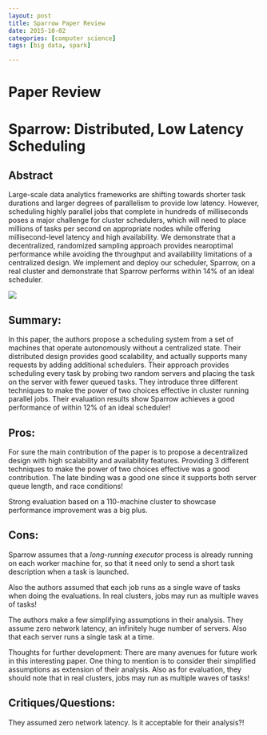 ```yaml
---
layout: post
title: Sparrow Paper Review
date: 2015-10-02
categories: [computer science]
tags: [big data, spark]

---
```


# Paper Review

# Sparrow: Distributed, Low Latency Scheduling 

## Abstract
Large-scale data analytics frameworks are shifting towards shorter task durations and larger degrees of parallelism to provide low latency. However, scheduling highly parallel jobs that complete in hundreds of milliseconds poses a major challenge for cluster schedulers, which will need to place millions of tasks per second on appropriate nodes while offering millisecond-level latency and high availability. We demonstrate that a decentralized, randomized sampling approach provides nearoptimal performance while avoiding the throughput and availability limitations of a centralized design. We implement and deploy our scheduler, Sparrow, on a real cluster and demonstrate that Sparrow performs within 14% of an ideal scheduler.

![](http://sungsoo.github.com/images/sparrow-technique.png)


## Summary:
In this paper, the authors propose a scheduling system from a set of
machines that operate autonomously without a centralized state. Their
distributed design provides good scalability, and actually supports many
requests by adding additional schedulers. Their approach provides
scheduling every task by probing two random servers and placing the task
on the server with fewer queued tasks. They introduce three different
techniques to make the power of two choices effective in cluster running
parallel jobs. Their evaluation results show Sparrow achieves a good
performance of within 12% of an ideal scheduler!

## Pros:
For sure the main contribution of the paper is to propose a
decentralized design with high scalability and availability features.
Providing 3 different techniques to make the power of two choices
effective was a good contribution. The late binding was a good one since
it supports both server queue length, and race conditions!

Strong evaluation based on a 110-machine cluster to showcase performance
improvement was a big plus.

## Cons:
Sparrow assumes that a *long-running executor* process is already running
on each worker machine for, so that it need only to send a short task
description when a task is launched.

Also the authors assumed that each job runs as a single wave of tasks
when doing the evaluations. In real clusters, jobs may run as multiple
waves of tasks!

The authors make a few simplifying assumptions in their analysis. They
assume zero network latency, an infinitely huge number of servers. Also
that each server runs a single task at a time.

Thoughts for further development:
There are many avenues for future work in this interesting paper. One
thing to mention is to consider their simplified assumptions as
extension of their analysis. Also as for evaluation, they should note
that in real clusters, jobs may run as multiple waves of tasks!

## Critiques/Questions:
They assumed zero network latency. Is it acceptable for their analysis?!

